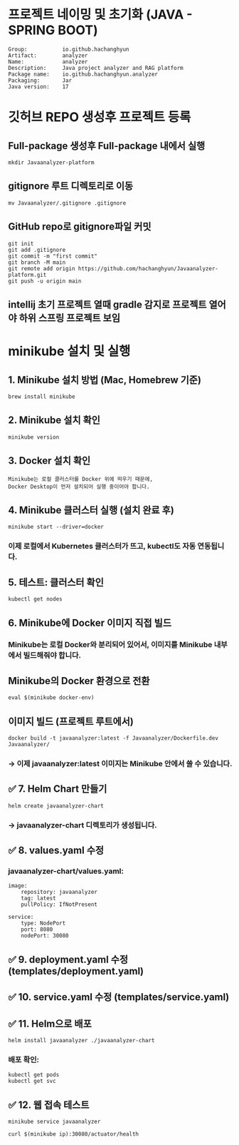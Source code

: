 # 프로젝트 네이밍 및 초기화 (JAVA - SPRING BOOT)
    Group:           io.github.hachanghyun
    Artifact:        analyzer
    Name:            analyzer
    Description:     Java project analyzer and RAG platform
    Package name:    io.github.hachanghyun.analyzer
    Packaging:       Jar
    Java version:    17


# 깃허브 REPO 생성후 프로젝트 등록
## Full-package 생성후 Full-package 내에서 실행
    mkdir Javaanalyzer-platform

## gitignore 루트 디렉토리로 이동
    mv Javaanalyzer/.gitignore .gitignore

## GitHub repo로 gitignore파일 커밋
    git init
    git add .gitignore
    git commit -m "first commit"
    git branch -M main
    git remote add origin https://github.com/hachanghyun/Javaanalyzer-platform.git
    git push -u origin main 

## intellij 초기 프로젝트 열때 gradle 감지로 프로젝트 열어야 하위 스프링 프로젝트 보임


# minikube 설치 및 실행
## 1. Minikube 설치 방법 (Mac, Homebrew 기준)
    brew install minikube
## 2. Minikube 설치 확인
    minikube version

## 3. Docker 설치 확인
    Minikube는 로컬 클러스터를 Docker 위에 띄우기 때문에,
    Docker Desktop이 먼저 설치되어 실행 중이어야 합니다.

## 4. Minikube 클러스터 실행 (설치 완료 후)
    minikube start --driver=docker

### 이제 로컬에서 Kubernetes 클러스터가 뜨고, kubectl도 자동 연동됩니다.

## 5. 테스트: 클러스터 확인
    kubectl get nodes

## 6. Minikube에 Docker 이미지 직접 빌드
### Minikube는 로컬 Docker와 분리되어 있어서, 이미지를 Minikube 내부에서 빌드해줘야 합니다.

## Minikube의 Docker 환경으로 전환
    eval $(minikube docker-env)

## 이미지 빌드 (프로젝트 루트에서)
    docker build -t javaanalyzer:latest -f Javaanalyzer/Dockerfile.dev Javaanalyzer/
### → 이제 javaanalyzer:latest 이미지는 Minikube 안에서 쓸 수 있습니다.

## ✅ 7. Helm Chart 만들기
    helm create javaanalyzer-chart
### → javaanalyzer-chart 디렉토리가 생성됩니다.

## ✅ 8. values.yaml 수정
### javaanalyzer-chart/values.yaml:
    image:
        repository: javaanalyzer
        tag: latest
        pullPolicy: IfNotPresent
    
    service:
        type: NodePort
        port: 8080
        nodePort: 30080

## ✅ 9. deployment.yaml 수정 (templates/deployment.yaml)

## ✅ 10. service.yaml 수정 (templates/service.yaml)

## ✅ 11. Helm으로 배포
    helm install javaanalyzer ./javaanalyzer-chart

### 배포 확인:
    kubectl get pods
    kubectl get svc
## ✅ 12. 웹 접속 테스트
    minikube service javaanalyzer

    curl $(minikube ip):30080/actuator/health